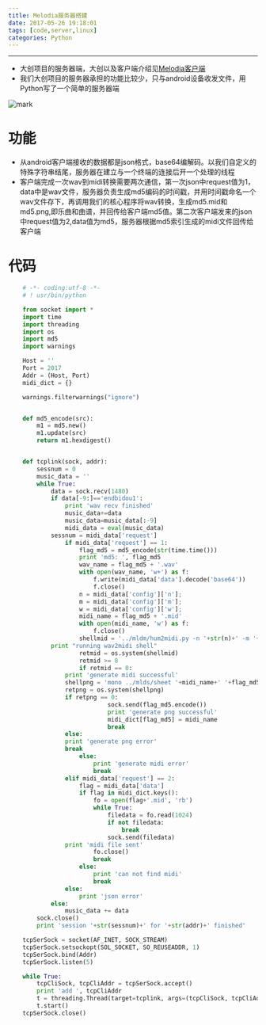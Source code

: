 ```yaml
---
title: Melodia服务器搭建
date: 2017-05-26 19:18:01
tags: [code,server,linux]
categories: Python
---
```

***
-	大创项目的服务器端，大创以及客户端介绍见[Melodia客户端](http://thinkwee.top/2017/03/09/dachuang/)
-	我们大创项目的服务器承担的功能比较少，只与android设备收发文件，用Python写了一个简单的服务器端

<!--more-->

![mark](http://ojtdnrpmt.bkt.clouddn.com/blog/20170526/191951436.jpg)

# 功能
-	从android客户端接收的数据都是json格式，base64编解码。以我们自定义的特殊字符串结尾，服务器在建立与一个终端的连接后开一个处理的线程
-	客户端完成一次wav到midi转换需要两次通信，第一次json中request值为1，data中是wav文件，服务器负责生成md5编码的时间戳，并用时间戳命名一个wav文件存下，再调用我们的核心程序将wav转换，生成md5.mid和md5.png,即乐曲和曲谱，并回传给客户端md5值。第二次客户端发来的json中request值为2,data值为md5，服务器根据md5索引生成的midi文件回传给客户端

# 代码
```Python
	# -*- coding:utf-8 -*- 
	# ! usr/bin/python

	from socket import *
	import time
	import threading
	import os
	import md5
	import warnings

	Host = ''
	Port = 2017
	Addr = (Host, Port)
	midi_dict = {}

	warnings.filterwarnings("ignore")


	def md5_encode(src):
		m1 = md5.new()
		m1.update(src)
		return m1.hexdigest()


	def tcplink(sock, addr):
		sessnum = 0
		music_data = ''
		while True:
			data = sock.recv(1480)
			if data[-9:]=='endbidou1':
				print 'wav recv finished'
				music_data+=data
				music_data=music_data[:-9]
				midi_data = eval(music_data)
			sessnum = midi_data['request']  
				if midi_data['request'] == 1:
					flag_md5 = md5_encode(str(time.time()))
					print 'md5: ', flag_md5
					wav_name = flag_md5 + '.wav'
					with open(wav_name, 'w+') as f:
						f.write(midi_data['data'].decode('base64'))
						f.close()
					n = midi_data['config']['n'];
					m = midi_data['config']['m'];
					w = midi_data['config']['w'];
					midi_name = flag_md5 + '.mid'
					with open(midi_name, 'w') as f:
						f.close()
					shellmid = '../mldm/hum2midi.py -n '+str(n)+' -m '+str(m)+' -w '+str(w)+' -o ' + midi_name + ' ' + wav_name
			print "running wav2midi shell"
					retmid = os.system(shellmid)
					retmid >= 8
					if retmid == 0:
				print 'generate midi successful'
				shellpng = 'mono ../mlds/sheet '+midi_name+' '+flag_md5
				retpng = os.system(shellpng)
				if retpng == 0:
							sock.send(flag_md5.encode())
							print 'generate png successful'
							midi_dict[flag_md5] = midi_name
							break
				else:
				print 'generate png error'
				break
					else:
						print 'generate midi error'
						break
				elif midi_data['request'] == 2:
					flag = midi_data['data']
					if flag in midi_dict.keys():
						fo = open(flag+'.mid', 'rb')
						while True:
							filedata = fo.read(1024)
							if not filedata:
								break
							sock.send(filedata)
				print 'midi file sent'
						fo.close()
						break
					else:
						print 'can not find midi'
						break
				else:
					print 'json error'
			else:
				music_data += data
		sock.close()
		print 'session '+str(sessnum)+' for '+str(addr)+' finished'

	tcpSerSock = socket(AF_INET, SOCK_STREAM)
	tcpSerSock.setsockopt(SOL_SOCKET, SO_REUSEADDR, 1)
	tcpSerSock.bind(Addr)
	tcpSerSock.listen(5)

	while True:
		tcpCliSock, tcpCliAddr = tcpSerSock.accept()
		print 'add ', tcpCliAddr
		t = threading.Thread(target=tcplink, args=(tcpCliSock, tcpCliAddr))
		t.start()
	tcpSerSock.close()
```